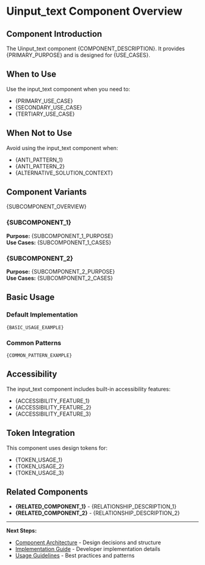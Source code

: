 # Uinput_text Component Overview

## Component Introduction

The Uinput_text component {COMPONENT_DESCRIPTION}. It provides {PRIMARY_PURPOSE} and is designed for {USE_CASES}.

## When to Use

Use the input_text component when you need to:
- {PRIMARY_USE_CASE}
- {SECONDARY_USE_CASE}
- {TERTIARY_USE_CASE}

## When Not to Use

Avoid using the input_text component when:
- {ANTI_PATTERN_1}
- {ANTI_PATTERN_2}
- {ALTERNATIVE_SOLUTION_CONTEXT}

## Component Variants

{SUBCOMPONENT_OVERVIEW}

### {SUBCOMPONENT_1}
**Purpose:** {SUBCOMPONENT_1_PURPOSE}  
**Use Cases:** {SUBCOMPONENT_1_CASES}

### {SUBCOMPONENT_2}
**Purpose:** {SUBCOMPONENT_2_PURPOSE}  
**Use Cases:** {SUBCOMPONENT_2_CASES}

## Basic Usage

### Default Implementation
```{CODE_LANGUAGE}
{BASIC_USAGE_EXAMPLE}
```

### Common Patterns
```{CODE_LANGUAGE}
{COMMON_PATTERN_EXAMPLE}
```

## Accessibility

The input_text component includes built-in accessibility features:
- {ACCESSIBILITY_FEATURE_1}
- {ACCESSIBILITY_FEATURE_2}
- {ACCESSIBILITY_FEATURE_3}

## Token Integration

This component uses design tokens for:
- {TOKEN_USAGE_1}
- {TOKEN_USAGE_2}
- {TOKEN_USAGE_3}

## Related Components

- **{RELATED_COMPONENT_1}** - {RELATIONSHIP_DESCRIPTION_1}
- **{RELATED_COMPONENT_2}** - {RELATIONSHIP_DESCRIPTION_2}

---

**Next Steps:**
- [Component Architecture](02-architecture.md) - Design decisions and structure
- [Implementation Guide](03-implementation.md) - Developer implementation details
- [Usage Guidelines](04-guidelines.md) - Best practices and patterns
